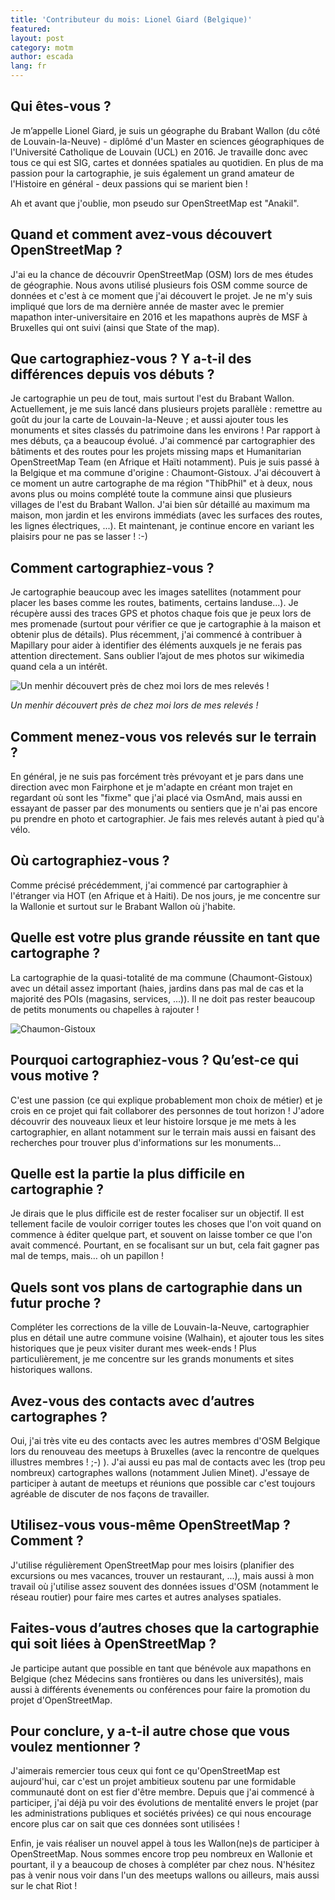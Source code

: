 ```yaml
---
title: 'Contributeur du mois: Lionel Giard (Belgique)'
featured:
layout: post
category: motm
author: escada
lang: fr
---
```

## Qui êtes-vous ?

Je m’appelle Lionel Giard, je suis un géographe du Brabant Wallon (du côté de Louvain-la-Neuve) - diplômé d'un Master en sciences géographiques de l'Université Catholique de Louvain (UCL) en 2016. Je travaille donc avec tous ce qui est SIG, cartes et données spatiales au quotidien. En plus de ma passion pour la cartographie, je suis également un grand amateur de l'Histoire en général - deux passions qui se marient bien !

Ah et avant que j'oublie, mon pseudo sur OpenStreetMap est "Anakil".

## Quand et comment avez-vous découvert OpenStreetMap ?

J'ai eu la chance de découvrir OpenStreetMap (OSM) lors de mes études de géographie. Nous avons utilisé plusieurs fois OSM comme source de données et c'est à ce moment que j'ai découvert le projet. Je ne m'y suis impliqué que lors de ma dernière année de master avec le premier mapathon inter-universitaire en 2016 et les mapathons auprès de MSF à Bruxelles qui ont suivi (ainsi que State of the map).

## Que cartographiez-vous ? Y a-t-il des différences depuis vos débuts ?

Je cartographie un peu de tout, mais surtout l'est du Brabant Wallon. Actuellement, je me suis lancé dans plusieurs projets parallèle : remettre au goût du jour la carte de Louvain-la-Neuve ; et aussi ajouter tous les monuments et sites classés du patrimoine dans les environs ! Par rapport à mes débuts, ça a beaucoup évolué. J'ai commencé par cartographier des bâtiments et des routes pour les projets missing maps et Humanitarian OpenStreetMap Team (en Afrique et Haïti notamment). Puis je suis passé à la Belgique et ma commune d'origine : Chaumont-Gistoux. J'ai découvert à ce moment un autre cartographe de ma région "ThibPhil" et à deux, nous avons plus ou moins complété toute la commune ainsi que plusieurs villages de l'est du Brabant Wallon. J'ai bien sûr détaillé au maximum ma maison, mon jardin et les environs immédiats (avec les surfaces des routes, les lignes électriques, ...). Et maintenant, je continue encore en variant les plaisirs pour ne pas se lasser ! :-)

## Comment cartographiez-vous ?

Je cartographie beaucoup avec les images satellites (notamment pour placer les bases comme les routes, batiments, certains landuse...). Je récupère aussi des traces GPS et photos chaque fois que je peux lors de mes promenade (surtout pour vérifier ce que je cartographie à la maison et obtenir plus de détails). Plus récemment, j'ai commencé à contribuer à Mapillary pour aider à identifier des éléments auxquels je ne ferais pas attention directement.  Sans oublier l’ajout de mes photos sur wikimedia quand cela a un intérêt.


![Un menhir découvert près de chez moi lors de mes relevés !](https://photos.smugmug.com/OSM/Screenshots/Mapper-in-the-Spotlight/Lionel-Giard/i-7cLXrTG/0/34093fa6/S/menhir-S.png)

*Un menhir découvert près de chez moi lors de mes relevés !*

## Comment menez-vous vos relevés sur le terrain ?

En général, je ne suis pas forcément très prévoyant et je pars dans une direction avec mon Fairphone et je m'adapte en créant mon trajet en regardant où sont les "fixme" que j'ai placé via OsmAnd, mais aussi en essayant de passer par des monuments ou sentiers que je n'ai pas encore pu prendre en photo et cartographier. Je fais mes relevés autant à pied qu'à vélo.

## Où cartographiez-vous ?

Comme précisé précédemment, j'ai commencé par cartographier à l'étranger via HOT (en Afrique et à Haiti). De nos jours, je me concentre sur la Wallonie et surtout sur le Brabant Wallon où j'habite.

## Quelle est votre plus grande réussite en tant que cartographe ?

La cartographie de la quasi-totalité de ma commune (Chaumont-Gistoux) avec un détail assez important (haies, jardins dans pas mal de cas et la majorité des POIs (magasins, services, ...)). Il ne doit pas rester beaucoup de petits monuments ou chapelles à rajouter !

![Chaumon-Gistoux](https://photos.smugmug.com/OSM/Screenshots/Mapper-in-the-Spotlight/Lionel-Giard/i-zRLWsFq/0/35bdd5e7/M/image-M.png)



## Pourquoi cartographiez-vous ? Qu’est-ce qui vous motive ?

C'est une passion (ce qui explique probablement mon choix de métier) et je crois en ce projet qui fait collaborer des personnes de tout horizon ! J'adore découvrir des nouveaux lieux et leur histoire lorsque je me mets à les cartographier, en allant notamment sur le terrain mais aussi en faisant des recherches pour trouver plus d'informations sur les monuments...

## Quelle est la partie la plus difficile en cartographie ?

Je dirais que le plus difficile est de rester focaliser sur un objectif. Il est tellement facile de vouloir corriger toutes les choses que l'on voit quand on commence à éditer quelque part, et souvent on laisse tomber ce que l'on avait commencé. Pourtant, en se focalisant sur un but, cela fait gagner pas mal de temps, mais… oh un papillon !

## Quels sont vos plans de cartographie dans un futur proche ?

Compléter les corrections de la ville de Louvain-la-Neuve, cartographier plus en détail une autre commune voisine (Walhain), et ajouter tous les sites historiques que je peux visiter durant mes week-ends ! Plus particulièrement, je me concentre sur les grands monuments et sites historiques wallons.

## Avez-vous des contacts avec d’autres cartographes ?

Oui, j'ai très vite eu des contacts avec les autres membres d'OSM Belgique lors du renouveau des meetups à Bruxelles (avec la rencontre de quelques illustres membres ! ;-) ). J'ai aussi eu pas mal de contacts avec les (trop peu nombreux) cartographes wallons (notamment Julien Minet). J'essaye de participer à autant de meetups et réunions que possible car c'est toujours agréable de discuter de nos façons de travailler.

## Utilisez-vous vous-même OpenStreetMap ? Comment ?

J'utilise régulièrement OpenStreetMap pour mes loisirs (planifier des excursions ou mes vacances, trouver un restaurant, ...), mais aussi à mon travail où j'utilise assez souvent des données issues d'OSM (notamment le réseau routier) pour faire mes cartes et autres analyses spatiales.

## Faites-vous d’autres choses que la cartographie qui soit liées à OpenStreetMap ?

Je participe autant que possible en tant que bénévole aux mapathons en Belgique (chez Médecins sans frontières ou dans les universités), mais aussi à différents évenements ou conférences pour faire la promotion du projet d'OpenStreetMap.

## Pour conclure, y a-t-il autre chose que vous voulez mentionner ?

J'aimerais remercier tous ceux qui font ce qu'OpenStreetMap est aujourd'hui, car c'est un projet ambitieux soutenu par une formidable communauté dont on est fier d'être membre. Depuis que j'ai commencé à participer, j'ai déjà pu voir des évolutions de mentalité envers le projet (par les administrations publiques et sociétés privées) ce qui nous encourage encore plus car on sait que ces données sont utilisées !



Enfin, je vais réaliser un nouvel appel à tous les Wallon(ne)s de participer à OpenStreetMap. Nous sommes encore trop peu nombreux en Wallonie et pourtant, il y a beaucoup de choses à compléter par chez nous. N'hésitez pas à venir nous voir dans l'un des meetups wallons ou ailleurs, mais aussi sur le chat Riot !
